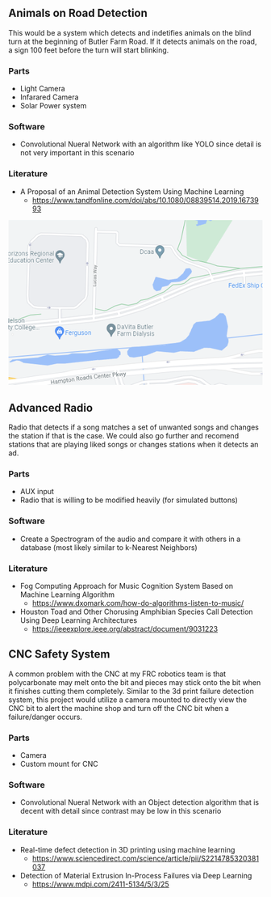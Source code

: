 ## Animals on Road Detection
This would be a system which detects and indetifies animals on the blind turn at the beginning of Butler Farm Road. If it detects animals on the road, a sign 100 feet before the turn will start blinking.

### Parts
 - Light Camera
 - Infarared Camera
 - Solar Power system
### Software
 - Convolutional Nueral Network with an algorithm like YOLO since detail is not very important in this scenario
### Literature
- A Proposal of an Animal Detection System Using Machine Learning
    - https://www.tandfonline.com/doi/abs/10.1080/08839514.2019.1673993

![picture of turn](Map_pic.png)


## Advanced Radio
Radio that detects if a song matches a set of unwanted songs and changes the station if that is the case. We could also go further and recomend stations that are playing liked songs or changes stations when it detects an ad.

### Parts
 - AUX input
 - Radio that is willing to be modified heavily (for simulated buttons)
### Software
 - Create a Spectrogram of the audio and compare it with others in a database (most likely similar to k-Nearest Neighbors)
### Literature
- Fog Computing Approach for Music Cognition System Based on Machine Learning Algorithm
    - https://www.dxomark.com/how-do-algorithms-listen-to-music/
- Houston Toad and Other Chorusing Amphibian Species Call Detection Using Deep Learning Architectures
    - https://ieeexplore.ieee.org/abstract/document/9031223


## CNC Safety System
A common problem with the CNC at my FRC robotics team is that polycarbonate may melt onto the bit and pieces may stick onto the bit when it finishes cutting them completely. Similar to the 3d print failure detection system, this project would utilize a camera mounted to directly view the CNC bit to alert the machine shop and turn off the CNC bit when a failure/danger occurs.
### Parts
 - Camera
 - Custom mount for CNC
### Software
 - Convolutional Nueral Network with an Object detection algorithm that is decent with detail since contrast may be low in this scenario
### Literature
- Real-time defect detection in 3D printing using machine learning
    - https://www.sciencedirect.com/science/article/pii/S2214785320381037
- Detection of Material Extrusion In-Process Failures via Deep Learning
    - https://www.mdpi.com/2411-5134/5/3/25


